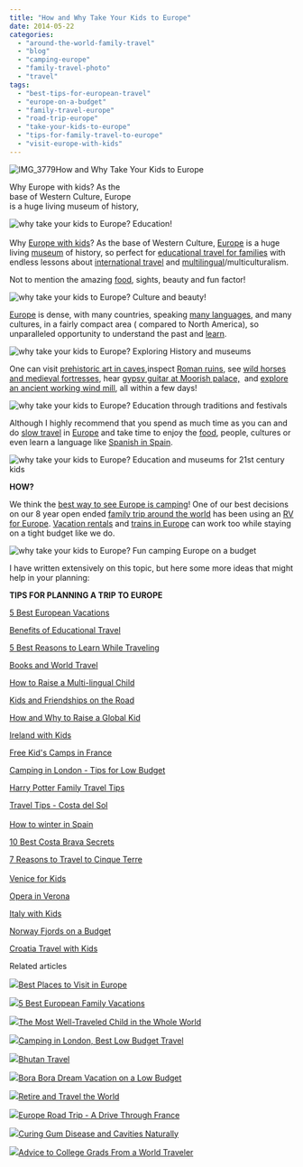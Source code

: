 ```yaml
---
title: "How and Why Take Your Kids to Europe"
date: 2014-05-22
categories: 
  - "around-the-world-family-travel"
  - "blog"
  - "camping-europe"
  - "family-travel-photo"
  - "travel"
tags: 
  - "best-tips-for-european-travel"
  - "europe-on-a-budget"
  - "family-travel-europe"
  - "road-trip-europe"
  - "take-your-kids-to-europe"
  - "tips-for-family-travel-to-europe"
  - "visit-europe-with-kids"
---
```


![IMG_3779](https://pub-ac94b3f306b24c0dba4238943c97f2e1.r2.dev/6a00e5502a9507883301a3fd0c6bd5970b.jpg)How and Why Take Your Kids to Europe  
  
Why Europe with kids? As the  
base of Western Culture, Europe  
is a huge living museum of history,

<!--more-->  
  
![why take your kids to Europe? Education!](https://pub-ac94b3f306b24c0dba4238943c97f2e1.r2.dev/6a00e5502a9507883301a3fd0e3fc1970b.png)  
   
Why [Europe with kids](http://soultravelers3new.local/2012/10/camping-europe-with-kids.html "Europe travel with kids")? As the base of Western Culture, [Europe](http://soultravelers3new.local/2013/02/europes-rustic-old-world-charm-romantic-road.html "Europe travel") is a huge living [museum](http://soultravelers3new.local/2010/10/family-travel-london-free-museums-educational-family-adventures-for-homeschool.html "Free museums london") of history, so perfect for [educational travel for families](http://soultravelers3new.local/2012/04/the-benefits-of-educational-travel-for-kids.html "educational travel for kids") with endless lessons about [international travel](http://soultravelers3new.local/2011/09/international-kids-water-fun-european-style.html "international travel with kids") and [multilingual](http://soultravelers3new.local/2011/06/how-to-raise-a-bilingual-or-multi-lingual-child.html "multilingual")/multiculturalism.  
  
Not to mention the amazing [food](http://soultravelers3new.local/2008/09/how-to-eat-heal.html "how to eat cheaply while traveling Europe"), sights, beauty and fun factor!  
  
![why take your kids to Europe? Culture and beauty!](https://pub-ac94b3f306b24c0dba4238943c97f2e1.r2.dev/6a00e5502a9507883301a3fd0e3fdb970b.png)  
  
  
[Europe](http://soultravelers3new.local/2010/06/grand-tour-europe-iv-family-travel-extended-vacation-road-trip-summer-holiday-abroad.html "grand tour Europe") is dense, with many countries, speaking [many languages](http://soultravelers3new.local/language-learning/ "language learning"), and many cultures, in a fairly compact area ( compared to North America), so unparalleled opportunity to understand the past and [learn](http://soultravelers3new.local/2014/04/world-as-my-middle-school-the-atlantic-soultravelers3.html#more " school around the world equals best education").  
  
![why take your kids to Europe? Exploring History and museums](https://pub-ac94b3f306b24c0dba4238943c97f2e1.r2.dev/6a00e5502a9507883301a73dc91d0f970d.png)  
  
  
One can visit [prehistoric art in caves](http://soultravelers3new.local/2008/11/altamira-sistin.html "prehistoric art in caves in Europe"),inspect [Roman ruins](http://soultravelers3new.local/2013/03/best-places-to-visit-ancient-roman-and-greek-ruins.html "best Roman ruins"), see [wild horses and medieval fortresses](http://soultravelers3new.local/2010/08/stunning-horses-in-the-camargue-france-family-travel-ideal-vacation-holiday-saintes-maries-de-la-mer.html "wild horses france "), hear [gypsy guitar at Moorish palace,](http://soultravelers3new.local/2013/07/-alhambra-moorish-palace-in-granada-with-gypsy-guitar.html "gypsy guitar at alhambra")  and [explore an ancient working wind mill](http://soultravelers3new.local/2006/09/windmills-insid.html "explore an ancient working wind mill in Holland"), all within a few days!  
  
![why take your kids to Europe? Education through traditions and festivals ](https://pub-ac94b3f306b24c0dba4238943c97f2e1.r2.dev/6a00e5502a9507883301a3fd0e4028970b.png)  
  
  
Although I highly recommend that you spend as much time as you can and do [slow travel](http://soultravelers3new.local/2011/11/slow-travel.html "slow travel") in [Europe](http://soultravelers3new.local/2009/06/-6-month-european-family-road-trip-09.html "europe family road trip") and take time to enjoy the [food](http://soultravelers3new.local/2011/09/best-catalan-food-in-barcelona.html "best catalan food in Barcelona"), people, cultures or even learn a language like [Spanish in Spain](http://soultravelers3new.local/2013/05/learning-spanish-in-spain.html "learning spanish in spain").  
  
  
![why take your kids to Europe? Education and museums for 21st century kids](https://pub-ac94b3f306b24c0dba4238943c97f2e1.r2.dev/6a00e5502a9507883301a73dc91d45970d.png)  
  
  
**HOW?**  
  
We think the [best way to see Europe is camping](http://soultravelers3new.local/camping-europe/ "best way to see Europe is camping")! One of our best decisions on our 8 year open ended [family trip around the world](http://soultravelers3new.local/2012/01/amazing-family-world-tour.html "family trip around the world") has been using an [RV for Europe](http://soultravelers3new.local/2010/05/camping-europe-in-a-motorhome-rv-5-best-sites-roadtrip-europe-family-travel-budget-best-price.html "RV or motorhome camping Europe"). [Vacation rentals](http://soultravelers3new.local/2009/11/whats-a-spain-winter-rental-like-extended-travel-digital-nomad-4hww-vacation-.html "Vacation rental in Spain") and [trains in Europe](http://soultravelers3new.local/2013/05/train-travel-in-europe-with-kids.html "train travel in Europe") can work too while staying on a tight budget like we do.  
  
![why take your kids to Europe? Fun camping Europe on a budget](https://pub-ac94b3f306b24c0dba4238943c97f2e1.r2.dev/6a00e5502a9507883301a3fd0e4075970b.png)  
  
  
I have written extensively on this topic, but here some more ideas that might help in your planning:  
  
**TIPS FOR PLANNING A TRIP TO EUROPE**  
  
[5 Best European Vacations](http://soultravelers3new.local/2012/02/5-best-european-family-vacations.html "5 best european vacations")  
  
[Benefits of Educational Travel](http://soultravelers3new.local/2012/04/the-benefits-of-educational-travel-for-kids.html "benefits of educational tra
vel")  
  
[5 Best Reasons to Learn While Traveling](http://soultravelers3new.local/2011/09/learning-while-traveling-travel-homeschool-road-school-abroad-5-best-reasons.html "5 best reasons to learn whlle traveling")  
  
[Books and World Travel](http://soultravelers3new.local/2011/08/minimalist-living-family-travel-lifestyle-books.html "Books and world travel")  
  
[How to Raise a Multi-lingual Child](http://soultravelers3new.local/2011/06/how-to-raise-a-bilingual-or-multi-lingual-child-2.html "how to raise a multilingual child")  
  
[Kids and Friendships on the Road](http://soultravelers3new.local/2011/09/learning-vacations-educational-trips-that-teach-kids.html "kids and friendships on the road")  
  
[How and Why to Raise a Global Kid](http://soultravelers3new.local/2011/07/how-to-and-why-raise-a-global-kid.html "how and why to raise a global kid")  
  
[Ireland with Kids](http://soultravelers3new.local/2013/04/ireland-travel-with-kids.html "Ireland with kids tips")  
  
[Free Kid's Camps in France](http://soultravelers3new.local/2010/08/camping-europe-with-kids-free-kids-clubs-family-friendly-international-travel-tips.html "free kids camps france")  
  
[Camping in London - Tips for Low Budget](http://soultravelers3new.local/2012/04/camping-in-london-best-low-budget-travel.html "camping London best tips")  
  
[Harry Potter Family Travel Tips](http://soultravelers3new.local/2012/08/harry-potter-books-and-family-travel-tips.html "Harry Potter family travel tips")  
  
[Travel Tips - Costa del Sol](http://soultravelers3new.local/2010/06/family-travel-tips-in-spains-costa-del-sol-countryside-adventures-mediterranean-beaches-photography-.html "travel tips costa del sol")  
[  
How to winter in Spain](http://soultravelers3new.local/2009/11/lifestyle-design-a-winter-in-spain-extendedtravel-digitalnomad-miniretirement-4hww-travel.html "how to winter in spain")  
  
[10 Best Costa Brava Secrets](http://soultravelers3new.local/2009/07/top-10-costa-brava-secret-gems-spain.html "10 best costa brava secrets")  
  
[7 Reasons to Travel to Cinque Terre](http://soultravelers3new.local/2009/07/7-best-reasons-to-travel-cinque-terre-italy.html "travel to Cinque terre")  
[  
Venice for Kids](http://soultravelers3new.local/2007/05/kids-lit-itiner.html#more "Venice for kids")  
  
[Opera in Verona](http://soultravelers3new.local/2010/09/family-travel-italy-verona-opera-carmen-aida-domingo-zeffirelli-family-friendly-educational-travel.html "opera in Verona")  
  
[Italy with Kids](http://soultravelers3new.local/2013/03/italy-with-kids-travel-tips.html "Italy with kids")  
  
[Norway Fjords on a Budget](http://soultravelers3new.local/2010/02/family-travel-photo-norway-in-a-nutshell-fijords-europe-roadtrip-budget-cheap-flam-train-vacation-.html "norway fjords on a budget")  
  
[Croatia Travel with Kids](http://soultravelers3new.local/2013/09/croatia-travel-with-kids.html "Croatia travel with kids")

Related articles

[![](http://i.zemanta.com/201763828_80_80.jpg)](http://soultravelers3new.local/2013/09/best-places-to-visit-in-europe.html)[Best Places to Visit in Europe](http://soultravelers3new.local/2013/09/best-places-to-visit-in-europe.html)

[![](http://i.zemanta.com/noimg_49_80_80.jpg)](http://soultravelers3new.local/2012/02/5-best-european-family-vacations.html)[5 Best European Family Vacations](http://soultravelers3new.local/2012/02/5-best-european-family-vacations.html)

[![](http://i.zemanta.com/207027430_80_80.jpg)](http://soultravelers3new.local/2013/09/the-most-well-traveled-child-in-the-whole-world.html)[The Most Well-Traveled Child in the Whole World](http://soultravelers3new.local/2013/09/the-most-well-traveled-child-in-the-whole-world.html)

[![](http://i.zemanta.com/84472269_80_80.jpg)](http://soultravelers3new.local/2012/04/camping-in-london-best-low-budget-travel.html)[Camping in London, Best Low Budget Travel](http://soultravelers3new.local/2012/04/camping-in-london-best-low-budget-travel.html)

[![](http://i.zemanta.com/172279853_80_80.jpg)](http://soultravelers3new.local/2013/05/bhutan-travel.html)[Bhutan Travel](http://soultravelers3new.local/2013/05/bhutan-travel.html)

[![](http://i.zemanta.com/264138071_80_80.jpg)](http://soultravelers3new.local/2014/04/bora-bora-dream-vacation-on-a-low-budget.html)[Bora Bora Dream Vacation on a Low Budget](http://soultravelers3new.local/2014/04/bora-bora-dream-vacation-on-a-low-budget.html)

[![](http://i.zemanta.com/185282080_80_80.jpg)](http://soultravelers3new.local/2013/07/retire-and-travel-the-world.html)[Retire and Travel the World](http://soultravelers3new.local/2013/07/retire-and-travel-the-world.html)

[![](http://i.zemanta.com/110192089_80_80.jpg)](http://soultravelers3new.local/2012/09/europe-road-trip-a-drive-through-france-provence-to-dordogne-via-photos-family-travel.html)[Europe Road Trip - A Drive Through France](http://soultravelers3new.local/2012/09/europe-road-trip-a-drive-through-france-provence-to-dordogne-via-photos-family-travel.html)

[![](http://i.zemanta.com/154024597_80_80.jpg)](http://soultravelers3new.local/2013/03/curing-gum-disease-and-cavities-naturally.html)[Curing Gum Disease and Cavities Naturally](http://soultravelers3new.local/2013/03/curing-gum-disease-and-cavities-naturally.html)

[![](http://i.zemanta.com/91218951_80_80.jpg)](http://soultravelers3new.local/2012/05/advice-to-college-grads-from-a-world-traveler.html)[Advice to College Grads From a World Traveler](http://soultravelers3new.local/2012/05/advice-to-college-grads-from-a-world-traveler.html)
